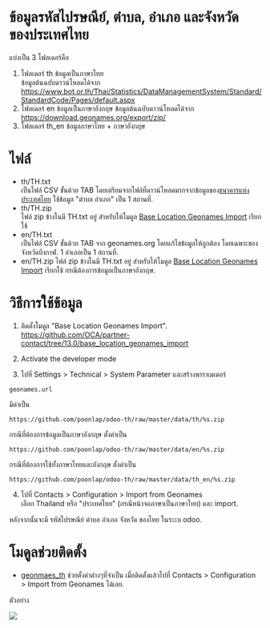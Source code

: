 # ข้อมูลรหัสไปรษณีย์, ตำบล, อำเภอ และจังหวัด ของประเทศไทย
แบ่งเป็น 3 โฟลเดอร์คือ
1. โฟลเดอร์ th ข้อมูลเป็นภาษาไทย  
ข้อมูลต้นฉบับดาวน์โหลดได้จาก https://www.bot.or.th/Thai/Statistics/DataManagementSystem/Standard/StandardCode/Pages/default.aspx
2. โฟลเดอร์ en ข้อมูลเป็นภาษาอังกฤษ
ข้อมูลต้นฉบับดาวน์โหลดได้จาก https://download.geonames.org/export/zip/ 
3. โฟลเดอร์ th_en ข้อมูลภาษาไทย + ภาษาอังกฤษ

# ไฟล์
- th/TH.txt  
เป็นไฟล์ CSV ขั้นด้วย TAB โดยเตรียมจากไฟล์ที่ดาวน์โหลดมากจากข้อมูลของ[ธนาคารแห่งประเทศไทย](https://www.bot.or.th/Thai/Statistics/DataManagementSystem/Standard/StandardCode/Pages/default.aspx) ใช้ข้อมูล "ตำบล อำเภอ" เป็น 1 สถานที่.
- th/TH.zip  
ไฟล์ zip ข้างในมี TH.txt อยู่ สำหรับให้โมดูล [Base Location Geonames Import](https://github.com/OCA/partner-contact/tree/13.0/base_location_geonames_import) เรียกใช้
- en/TH.txt  
เป็นไฟล์ CSV ขั้นด้วย TAB จาก geonames.org โดยแก้ไขข้อมูลให้ถูกต้อง โดยเฉพาะของจังหวัดบึงกาฬ. 1 อำเภอเป็น 1 สถานที่.
- en/TH.zip
ไฟล์ zip ข้างในมี TH.txt อยู่ สำหรับให้โมดูล [Base Location Geonames Import](https://github.com/OCA/partner-contact/tree/13.0/base_location_geonames_import) เรียกใช้ กรณีต้องการข้อมูลเป็นภาษาอังกฤษ.

# วิธีการใช้ข้อมูล
1. ติดตั้งโมดูล "Base Location Geonames Import".  
https://github.com/OCA/partner-contact/tree/13.0/base_location_geonames_import

2. Activate the developer mode

3. ไปที่ Settings > Technical > System Parameter และสร้างพาราเมเตอร์
```
geonames.url
```
มีค่าเป็น
```
https://github.com/poonlap/odoo-th/raw/master/data/th/%s.zip
```
กรณีที่ต้องการข้อมูลเป็นภาษาอังกฤษ ตั้งค่าเป็น
```
https://github.com/poonlap/odoo-th/raw/master/data/en/%s.zip
```
กรณีที่ต้องการใช้ทั้งภาษาไทยและอังกฤษ ตั้งค่าเป็น
```
https://github.com/poonlap/odoo-th/raw/master/data/th_en/%s.zip
```


4. ไปที่ Contacts > Configuration > Import from Geonames  
เลือก Thailand หรือ "ประเทศไทย" (กรณีหน้าจอภาษาเป็นภาษาไทย) และ import.

หลังจากนั้นจะมี รหัสไปรษณีย์ ตำบล อำเภอ จังหวัด ของไทย ในระะบ odoo.

# โมดูลช่วยติดตั้ง
- [geonmaes_th](https://github.com/poonlap/geonames_th) ช่วยตั้งค่าต่างๆที่จำเป็น เมื่อติดตั้งแล้วไปที่ Contacts > Configuration > Import from Geonames ได้เลย.

ตัวอย่าง

![](https://raw.githubusercontent.com/wiki/poonlap/odoo-th/images/geonames_th.gif)
